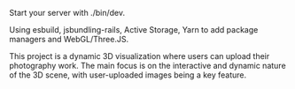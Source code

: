 Start your server with ./bin/dev.

Using esbuild, jsbundling-rails, Active Storage, Yarn to add package managers and WebGL/Three.JS.

This project is a dynamic 3D visualization where users can upload their photography work. The main focus is on the interactive and dynamic nature of the 3D scene, with user-uploaded images being a key feature.
